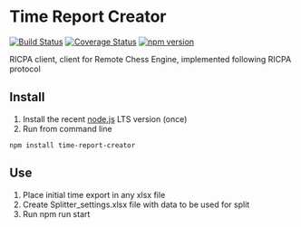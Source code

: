 # Time Report Creator
[![Build Status](https://travis-ci.org/Scorpibear/time-report-creator.svg?branch=main)](https://travis-ci.org/Scorpibear/time-report-creator)
[![Coverage Status](https://codecov.io/gh/Scorpibear/time-report-creator/branch/main/graph/badge.svg)](https://codecov.io/gh/Scorpibear/time-report-creator)
[![npm version](https://badge.fury.io/js/time-report-creator.svg)](https://www.npmjs.com/package/time-report-creator)

RICPA client, client for Remote Chess Engine, implemented following RICPA protocol

## Install
1. Install the recent [node.js](https://nodejs.org/en/) LTS version (once)
2. Run from command line
```
npm install time-report-creator
```

## Use
1. Place initial time export in any xlsx file
2. Create Splitter_settings.xlsx file with data to be used for split
3. Run npm run start
